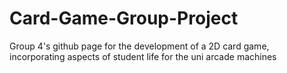 # Card-Game-Group-Project
Group 4's github page for the development of a 2D card game, incorporating aspects of student life for the uni arcade machines
